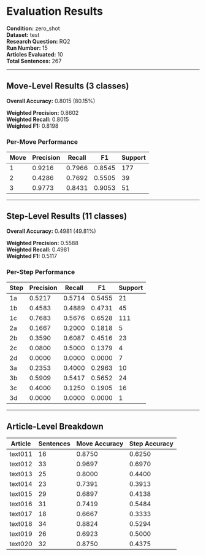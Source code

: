 # Evaluation Results

**Condition:** zero_shot  
**Dataset:** test  
**Research Question:** RQ2  
**Run Number:** 15  
**Articles Evaluated:** 10  
**Total Sentences:** 267  

---

## Move-Level Results (3 classes)

**Overall Accuracy:** 0.8015 (80.15%)  

**Weighted Precision:** 0.8602  
**Weighted Recall:** 0.8015  
**Weighted F1:** 0.8198  

### Per-Move Performance

| Move | Precision | Recall | F1 | Support |
|------|-----------|--------|----|---------|
| 1 | 0.9216 | 0.7966 | 0.8545 | 177 |
| 2 | 0.4286 | 0.7692 | 0.5505 | 39 |
| 3 | 0.9773 | 0.8431 | 0.9053 | 51 |

---

## Step-Level Results (11 classes)

**Overall Accuracy:** 0.4981 (49.81%)  

**Weighted Precision:** 0.5588  
**Weighted Recall:** 0.4981  
**Weighted F1:** 0.5117  

### Per-Step Performance

| Step | Precision | Recall | F1 | Support |
|------|-----------|--------|----|---------|
| 1a | 0.5217 | 0.5714 | 0.5455 | 21 |
| 1b | 0.4583 | 0.4889 | 0.4731 | 45 |
| 1c | 0.7683 | 0.5676 | 0.6528 | 111 |
| 2a | 0.1667 | 0.2000 | 0.1818 | 5 |
| 2b | 0.3590 | 0.6087 | 0.4516 | 23 |
| 2c | 0.0800 | 0.5000 | 0.1379 | 4 |
| 2d | 0.0000 | 0.0000 | 0.0000 | 7 |
| 3a | 0.2353 | 0.4000 | 0.2963 | 10 |
| 3b | 0.5909 | 0.5417 | 0.5652 | 24 |
| 3c | 0.4000 | 0.1250 | 0.1905 | 16 |
| 3d | 0.0000 | 0.0000 | 0.0000 | 1 |

---

## Article-Level Breakdown

| Article | Sentences | Move Accuracy | Step Accuracy |
|---------|-----------|---------------|---------------|
| text011 | 16 | 0.8750 | 0.6250 |
| text012 | 33 | 0.9697 | 0.6970 |
| text013 | 25 | 0.8000 | 0.4400 |
| text014 | 23 | 0.7391 | 0.3913 |
| text015 | 29 | 0.6897 | 0.4138 |
| text016 | 31 | 0.7419 | 0.5484 |
| text017 | 18 | 0.6667 | 0.3333 |
| text018 | 34 | 0.8824 | 0.5294 |
| text019 | 26 | 0.6923 | 0.5000 |
| text020 | 32 | 0.8750 | 0.4375 |
